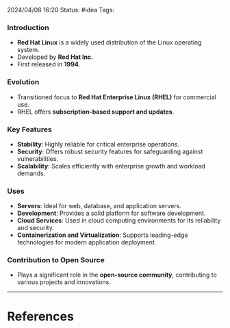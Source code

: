 2024/04/08 16:20
Status: #idea
Tags:

### Introduction

- **Red Hat Linux** is a widely used distribution of the Linux operating system.
- Developed by **Red Hat Inc.**
- First released in **1994**.

### Evolution

- Transitioned focus to **Red Hat Enterprise Linux (RHEL)** for commercial use.
- RHEL offers **subscription-based support and updates**.

### Key Features

- **Stability**: Highly reliable for critical enterprise operations.
- **Security**: Offers robust security features for safeguarding against vulnerabilities.
- **Scalability**: Scales efficiently with enterprise growth and workload demands.

### Uses

- **Servers**: Ideal for web, database, and application servers.
- **Development**: Provides a solid platform for software development.
- **Cloud Services**: Used in cloud computing environments for its reliability and security.
- **Containerization and Virtualization**: Supports leading-edge technologies for modern application deployment.

### Contribution to Open Source

- Plays a significant role in the **open-source community**, contributing to various projects and innovations.







---
# References
